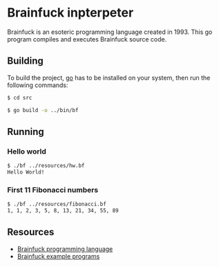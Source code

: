# Brainfuck inpterpeter
Brainfuck is an esoteric programming language created in 1993.  This go program compiles and executes  Brainfuck source code.

## Building 
To build the project, [go](https://golang.org/) has to be installed on your system, then run the following commands:

```bash
$ cd src
``` 
```bash
$ go build -o ../bin/bf
```

## Running

### Hello world

```bash
$ ./bf ../resources/hw.bf
Hello World!
```

### First 11 Fibonacci numbers
```bash
$ ./bf ../resources/fibonacci.bf
1, 1, 2, 3, 5, 8, 13, 21, 34, 55, 89
```

## Resources
* [Brainfuck programming language](https://en.wikipedia.org/wiki/Brainfuck)
* [Brainfuck example programs](http://www.hevanet.com/cristofd/brainfuck/)
